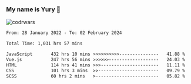 ### My name is Yury 👋 
![codrwars](https://www.codewars.com/users/litury/badges/micro) 


<!--START_SECTION:waka-->

```txt
From: 28 January 2022 - To: 02 February 2024

Total Time: 1,031 hrs 57 mins

JavaScript       432 hrs 10 mins >>>>>>>>>>---------------   41.88 %
Vue.js           247 hrs 56 mins >>>>>>-------------------   24.03 %
HTML             114 hrs 41 mins >>>----------------------   11.11 %
CSS              101 hrs 3 mins  >>-----------------------   09.79 %
SCSS             60 hrs 2 mins   >------------------------   05.82 %
```

<!--END_SECTION:waka-->


